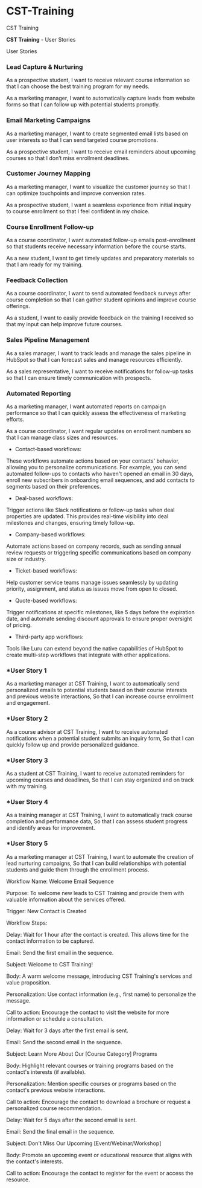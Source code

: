 # CST-Training
CST Training 

**CST Training**  - User Stories

User Stories

### **Lead Capture & Nurturing**

As a prospective student, 
I want to receive relevant course information 
so that I can choose the best training program for my needs.

As a marketing manager, 
I want to automatically capture leads from website forms 
so that I can follow up with potential students promptly.

### **Email Marketing Campaigns**

As a marketing manager, 
I want to create segmented email lists based on user interests 
so that I can send targeted course promotions.

As a prospective student, 
I want to receive email reminders about upcoming courses 
so that I don’t miss enrollment deadlines.

### **Customer Journey Mapping**

As a marketing manager, 
I want to visualize the customer journey 
so that I can optimize touchpoints and improve conversion rates.

As a prospective student, 
I want a seamless experience from initial inquiry to course enrollment 
so that I feel confident in my choice.

### **Course Enrollment Follow-up**

As a course coordinator, 
I want automated follow-up emails post-enrollment 
so that students receive necessary information before the course starts.

As a new student, 
I want to get timely updates and preparatory materials 
so that I am ready for my training.

### **Feedback Collection**

As a course coordinator, 
I want to send automated feedback surveys after course completion 
so that I can gather student opinions and improve course offerings.

As a student, 
I want to easily provide feedback on the training I received 
so that my input can help improve future courses.

### **Sales Pipeline Management**

As a sales manager, 
I want to track leads and manage the sales pipeline in HubSpot 
so that I can forecast sales and manage resources efficiently.

As a sales representative, 
I want to receive notifications for follow-up tasks
so that I can ensure timely communication with prospects.

### **Automated Reporting**

As a marketing manager, 
I want automated reports on campaign performance 
so that I can quickly assess the effectiveness of marketing efforts.

As a course coordinator, 
I want regular updates on enrollment numbers 
so that I can manage class sizes and resources.



* Contact-based workflows:

These workflows automate actions based on your contacts' behavior, allowing you to personalize communications. 
For example, you can send automated follow-ups to contacts who haven't opened an email in 30 days, 
enroll new subscribers in onboarding email sequences, and add contacts to segments based on their preferences. 

* Deal-based workflows:

Trigger actions like Slack notifications or follow-up tasks when deal properties are updated. 
This provides real-time visibility into deal milestones and changes, ensuring timely follow-up. 

* Company-based workflows:

Automate actions based on company records, such as sending annual review requests or triggering 
specific communications based on company size or industry. 

* Ticket-based workflows:

Help customer service teams manage issues seamlessly by updating priority, assignment, 
and status as issues move from open to closed. 

* Quote-based workflows: 

Trigger notifications at specific milestones, 
like 5 days before the expiration date, and automate sending discount approvals to ensure 
proper oversight of pricing. 

* Third-party app workflows: 

Tools like Luru can extend beyond the native capabilities of 
HubSpot to create multi-step workflows that integrate with other applications. 


### *User Story 1

As a marketing manager at CST Training,
I want to automatically send personalized emails to potential students based on their course interests and previous website interactions,
So that I can increase course enrollment and engagement.

### *User Story 2

As a course advisor at CST Training,
I want to receive automated notifications when a potential student submits an inquiry form,
So that I can quickly follow up and provide personalized guidance.

### *User Story 3

As a student at CST Training,
I want to receive automated reminders for upcoming courses and deadlines,
So that I can stay organized and on track with my training.

### *User Story 4

As a training manager at CST Training,
I want to automatically track course completion and performance data,
So that I can assess student progress and identify areas for improvement.

### *User Story 5

As a marketing manager at CST Training,
I want to automate the creation of lead nurturing campaigns,
So that I can build relationships with potential students and 
guide them through the enrollment process.



Workflow Name: Welcome Email Sequence

Purpose: To welcome new leads to CST Training and provide them with valuable information about the services offered.

Trigger: New Contact is Created

Workflow Steps:

Delay: Wait for 1 hour after the contact is created. This allows time for the contact information to be captured.

Email: Send the first email in the sequence.

Subject: Welcome to CST Training!

Body: A warm welcome message, introducing CST Training's services and value proposition.

Personalization: Use contact information (e.g., first name) to personalize the message.

Call to action: Encourage the contact to visit the website for more information or schedule a consultation.

Delay: Wait for 3 days after the first email is sent.

Email: Send the second email in the sequence.

Subject: Learn More About Our [Course Category] Programs

Body: Highlight relevant courses or training programs based on the contact's interests (if available).

Personalization: Mention specific courses or programs based on the contact's previous website interactions.

Call to action: Encourage the contact to download a brochure or request a personalized course recommendation.

Delay: Wait for 5 days after the second email is sent.

Email: Send the final email in the sequence.

Subject: Don't Miss Our Upcoming [Event/Webinar/Workshop]

Body: Promote an upcoming event or educational resource that aligns with the contact's interests.

Call to action: Encourage the contact to register for the event or access the resource.